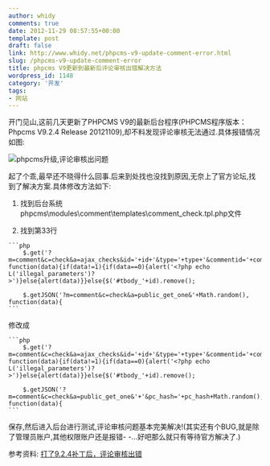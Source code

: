 ```yaml
---
author: whidy
comments: true
date: 2012-11-29 08:57:55+00:00
template: post
draft: false
link: http://www.whidy.net/phpcms-v9-update-comment-error.html
slug: /phpcms-v9-update-comment-error
title: phpcms V9更新到最新后评论审核出错解决方法
wordpress_id: 1148
category: '开发'
tags:
- 网站
---
```


开门见山,这前几天更新了PHPCMS V9的最新后台程序(PHPCMS程序版本：Phpcms V9.2.4 Release 20121109),却不料发现评论审核无法通过.具体报错情况如图:

![phpcms升级,评论审核出问题](https://www.whidy.net/wp-content/uploads/2012/11/commentError.jpg)

起了个乖,最早还不晓得什么回事.后来到处找也没找到原因,无奈上了官方论坛,找到了解决方案.具体修改方法如下:



	
  1. 找到后台系统phpcms\modules\comment\templates\comment_check.tpl.php文件

	
  2. 找到第33行


    
    ```php
    	$.get('?m=comment&c=check&a=ajax_checks&id='+id+'&type='+type+'&commentid='+commentid+'&'+Math.random(), function(data){if(data!=1){if(data==0){alert('<?php echo L('illegal_parameters')?>')}else{alert(data)}}else{$('#tbody_'+id).remove();
    
    	$.getJSON('?m=comment&c=check&a=public_get_one&'+Math.random(), function(data){
    ```



修改成


    
    ```php
    	$.get('?m=comment&c=check&a=ajax_checks&id='+id+'&type='+type+'&commentid='+commentid+'&pc_hash='+pc_hash+'&'+Math.random(), function(data){if(data!=1){if(data==0){alert('<?php echo L('illegal_parameters')?>')}else{alert(data)}}else{$('#tbody_'+id).remove();
    
    	$.getJSON('?m=comment&c=check&a=public_get_one&'+'&pc_hash='+pc_hash+Math.random(), function(data){
    ```



保存,然后进入后台进行测试,评论审核问题基本完美解决!(其实还有个BUG,就是除了管理员账户,其他权限账户还是报错- -...好吧那么就只有等待官方解决了.)


参考资料: [打了9.2.4补丁后，评论审核出错](http://bbs.phpcms.cn/thread-724404-1-1.html)
